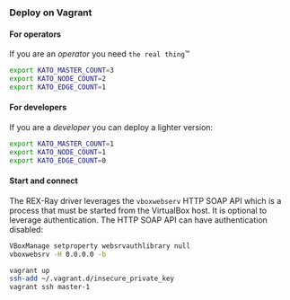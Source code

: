 ### Deploy on Vagrant

#### For operators
If you are an *operator* you need `the real thing`&trade;
```bash
export KATO_MASTER_COUNT=3
export KATO_NODE_COUNT=2
export KATO_EDGE_COUNT=1
```

#### For developers
If you are a *developer* you can deploy a lighter version:
```bash
export KATO_MASTER_COUNT=1
export KATO_NODE_COUNT=1
export KATO_EDGE_COUNT=0
```

#### Start and connect
The REX-Ray driver leverages the `vboxwebserv` HTTP SOAP API which is a process that must be started from the VirtualBox host. It is optional to leverage authentication. The HTTP SOAP API can have authentication disabled:
```bash
VBoxManage setproperty websrvauthlibrary null
vboxwebsrv -H 0.0.0.0 -b
```

```bash
vagrant up
ssh-add ~/.vagrant.d/insecure_private_key
vagrant ssh master-1
```
